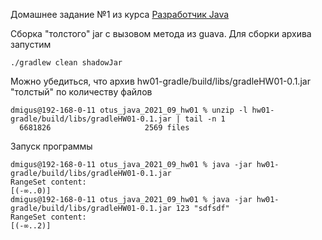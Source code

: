 Домашнее задание №1 из курса [Разработчик Java](https://otus.ru/lessons/java-professional/?utm_source=github&utm_medium=free&utm_campaign=otus)

Сборка "толстого" jar с вызовом метода из guava. Для сборки архива запустим 
```
./gradlew clean shadowJar
```
Можно убедиться, что архив hw01-gradle/build/libs/gradleHW01-0.1.jar "толстый" по количеству файлов
```
dmigus@192-168-0-11 otus_java_2021_09_hw01 % unzip -l hw01-gradle/build/libs/gradleHW01-0.1.jar | tail -n 1
  6681826                     2569 files
```
Запуск программы
```
dmigus@192-168-0-11 otus_java_2021_09_hw01 % java -jar hw01-gradle/build/libs/gradleHW01-0.1.jar             
RangeSet content:
[(-∞..0)]
dmigus@192-168-0-11 otus_java_2021_09_hw01 % java -jar hw01-gradle/build/libs/gradleHW01-0.1.jar 123 "sdfsdf"
RangeSet content:
[(-∞..2)]
```


